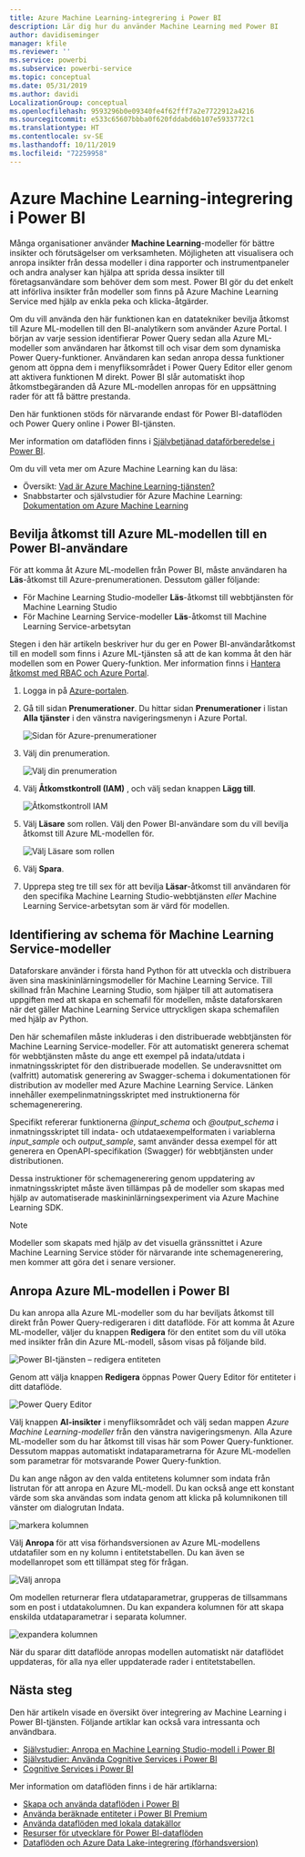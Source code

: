 ```yaml
---
title: Azure Machine Learning-integrering i Power BI
description: Lär dig hur du använder Machine Learning med Power BI
author: davidiseminger
manager: kfile
ms.reviewer: ''
ms.service: powerbi
ms.subservice: powerbi-service
ms.topic: conceptual
ms.date: 05/31/2019
ms.author: davidi
LocalizationGroup: conceptual
ms.openlocfilehash: 9593296b0e09340fe4f62fff7a2e7722912a4216
ms.sourcegitcommit: e533c65607bbba0f620fddabd6b107e5933772c1
ms.translationtype: HT
ms.contentlocale: sv-SE
ms.lasthandoff: 10/11/2019
ms.locfileid: "72259958"
---
```

# <a name="azure-machine-learning-integration-in-power-bi"></a>Azure Machine Learning-integrering i Power BI

Många organisationer använder **Machine Learning**-modeller för bättre insikter och förutsägelser om verksamheten. Möjligheten att visualisera och anropa insikter från dessa modeller i dina rapporter och instrumentpaneler och andra analyser kan hjälpa att sprida dessa insikter till företagsanvändare som behöver dem som mest.  Power BI gör du det enkelt att införliva insikter från modeller som finns på Azure Machine Learning Service med hjälp av enkla peka och klicka-åtgärder.

Om du vill använda den här funktionen kan en datatekniker bevilja åtkomst till Azure ML-modellen till den BI-analytikern som använder Azure Portal.  I början av varje session identifierar Power Query sedan alla Azure ML-modeller som användaren har åtkomst till och visar dem som dynamiska Power Query-funktioner.  Användaren kan sedan anropa dessa funktioner genom att öppna dem i menyfliksområdet i Power Query Editor eller genom att aktivera funktionen M direkt. Power BI slår automatiskt ihop åtkomstbegäranden då Azure ML-modellen anropas för en uppsättning rader för att få bättre prestanda.

Den här funktionen stöds för närvarande endast för Power BI-dataflöden och Power Query online i Power BI-tjänsten.

Mer information om dataflöden finns i [Självbetjänad dataförberedelse i Power BI](service-dataflows-overview.md).

Om du vill veta mer om Azure Machine Learning kan du läsa:

- Översikt:  [Vad är Azure Machine Learning-tjänsten?](https://docs.microsoft.com/azure/machine-learning/service/overview-what-is-azure-ml)
- Snabbstarter och självstudier för Azure Machine Learning:  [Dokumentation om Azure Machine Learning](https://docs.microsoft.com/azure/machine-learning/)

## <a name="granting-access-to-the-azure-ml-model-to-a-power-bi-user"></a>Bevilja åtkomst till Azure ML-modellen till en Power BI-användare

För att komma åt Azure ML-modellen från Power BI, måste användaren ha **Läs**-åtkomst till Azure-prenumerationen.  Dessutom gäller följande:

- För Machine Learning Studio-modeller **Läs**-åtkomst till webbtjänsten för Machine Learning Studio
- För Machine Learning Service-modeller **Läs**-åtkomst till Machine Learning Service-arbetsytan

Stegen i den här artikeln beskriver hur du ger en Power BI-användaråtkomst till en modell som finns i Azure ML-tjänsten så att de kan komma åt den här modellen som en Power Query-funktion.  Mer information finns i [Hantera åtkomst med RBAC och Azure Portal](https://docs.microsoft.com/azure/role-based-access-control/role-assignments-portal).

1. Logga in på [Azure-portalen](https://portal.azure.com).

2. Gå till sidan **Prenumerationer**. Du hittar sidan **Prenumerationer** i listan **Alla tjänster** i den vänstra navigeringsmenyn i Azure Portal.

    ![Sidan för Azure-prenumerationer](media/service-machine-learning-integration/machine-learning-integration_01.png)

3. Välj din prenumeration.

    ![Välj din prenumeration](media/service-machine-learning-integration/machine-learning-integration_02.png)

4. Välj **Åtkomstkontroll (IAM)** , och välj sedan knappen **Lägg till**.

    ![Åtkomstkontroll IAM](media/service-machine-learning-integration/machine-learning-integration_03.png)

5. Välj **Läsare** som rollen. Välj den Power BI-användare som du vill bevilja åtkomst till Azure ML-modellen för.

    ![Välj Läsare som rollen](media/service-machine-learning-integration/machine-learning-integration_04.png)

6. Välj **Spara**.

7. Upprepa steg tre till sex för att bevilja **Läsar**-åtkomst till användaren för den specifika Machine Learning Studio-webbtjänsten *eller* Machine Learning Service-arbetsytan som är värd för modellen.


## <a name="schema-discovery-for-machine-learning-service-models"></a>Identifiering av schema för Machine Learning Service-modeller

Dataforskare använder i första hand Python för att utveckla och distribuera även sina maskininlärningsmodeller för Machine Learning Service.  Till skillnad från Machine Learning Studio, som hjälper till att automatisera uppgiften med att skapa en schemafil för modellen, måste dataforskaren när det gäller Machine Learning Service uttryckligen skapa schemafilen med hjälp av Python.

Den här schemafilen måste inkluderas i den distribuerade webbtjänsten för Machine Learning Service-modeller. För att automatiskt generera schemat för webbtjänsten måste du ange ett exempel på indata/utdata i inmatningsskriptet för den distribuerade modellen. Se underavsnittet om (valfritt) automatisk generering av Swagger-schema i dokumentationen för distribution av modeller med Azure Machine Learning Service. Länken innehåller exempelinmatningsskriptet med instruktionerna för schemagenerering. 

Specifikt refererar funktionerna *\@input_schema* och *\@output_schema* i inmatningsskriptet till indata- och utdataexempelformaten i variablerna *input_sample* och *output_sample*, samt använder dessa exempel för att generera en OpenAPI-specifikation (Swagger) för webbtjänsten under distributionen.

Dessa instruktioner för schemagenerering genom uppdatering av inmatningsskriptet måste även tillämpas på de modeller som skapas med hjälp av automatiserade maskininlärningsexperiment via Azure Machine Learning SDK.

> [!NOTE]
> Modeller som skapats med hjälp av det visuella gränssnittet i Azure Machine Learning Service stöder för närvarande inte schemagenerering, men kommer att göra det i senare versioner. 

## <a name="invoking-the-azure-ml-model-in-power-bi"></a>Anropa Azure ML-modellen i Power BI

Du kan anropa alla Azure ML-modeller som du har beviljats åtkomst till direkt från Power Query-redigeraren i ditt dataflöde. För att komma åt Azure ML-modeller, väljer du knappen **Redigera** för den entitet som du vill utöka med insikter från din Azure ML-modell, såsom visas på följande bild.

![Power BI-tjänsten – redigera entiteten](media/service-machine-learning-integration/machine-learning-integration_05.png)

Genom att välja knappen **Redigera** öppnas Power Query Editor för entiteter i ditt dataflöde.

![Power Query Editor](media/service-machine-learning-integration/machine-learning-integration_06.png)

Välj knappen **AI-insikter** i menyfliksområdet och välj sedan mappen _Azure Machine Learning-modeller_ från den vänstra navigeringsmenyn. Alla Azure ML-modeller som du har åtkomst till visas här som Power Query-funktioner. Dessutom mappas automatiskt indataparametrarna för Azure ML-modellen som parametrar för motsvarande Power Query-funktion.

Du kan ange någon av den valda entitetens kolumner som indata från listrutan för att anropa en Azure ML-modell. Du kan också ange ett konstant värde som ska användas som indata genom att klicka på kolumnikonen till vänster om dialogrutan Indata.

![markera kolumnen](media/service-machine-learning-integration/machine-learning-integration_07.png)

Välj **Anropa** för att visa förhandsversionen av Azure ML-modellens utdatafiler som en ny kolumn i entitetstabellen. Du kan även se modellanropet som ett tillämpat steg för frågan.

![Välj anropa](media/service-machine-learning-integration/machine-learning-integration_08.png)

Om modellen returnerar flera utdataparametrar, grupperas de tillsammans som en post i utdatakolumnen. Du kan expandera kolumnen för att skapa enskilda utdataparametrar i separata kolumner.

![expandera kolumnen](media/service-machine-learning-integration/machine-learning-integration_09.png)

När du sparar ditt dataflöde anropas modellen automatiskt när dataflödet uppdateras, för alla nya eller uppdaterade rader i entitetstabellen.

## <a name="next-steps"></a>Nästa steg

Den här artikeln visade en översikt över integrering av Machine Learning i Power BI-tjänsten. Följande artiklar kan också vara intressanta och användbara. 

* [Självstudier: Anropa en Machine Learning Studio-modell i Power BI](service-tutorial-invoke-machine-learning-model.md)
* [Självstudier: Använda Cognitive Services i Power BI](service-tutorial-use-cognitive-services.md)
* [Cognitive Services i Power BI](service-cognitive-services.md)

Mer information om dataflöden finns i de här artiklarna:
* [Skapa och använda dataflöden i Power BI](service-dataflows-create-use.md)
* [Använda beräknade entiteter i Power BI Premium](service-dataflows-computed-entities-premium.md)
* [Använda dataflöden med lokala datakällor](service-dataflows-on-premises-gateways.md)
* [Resurser för utvecklare för Power BI-dataflöden](service-dataflows-developer-resources.md)
* [Dataflöden och Azure Data Lake-integrering (förhandsversion)](service-dataflows-azure-data-lake-integration.md)


